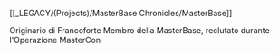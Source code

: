 [[_LEGACY/(Projects)/MasterBase Chronicles/MasterBase]]

Originario di Francoforte
Membro della MasterBase, reclutato durante l'Operazione MasterCon